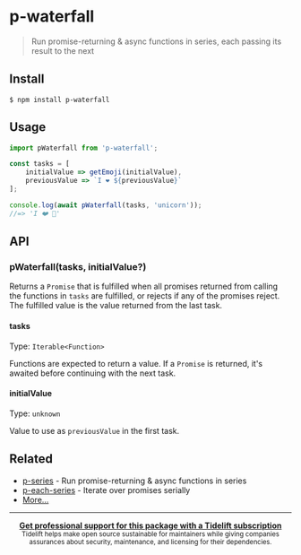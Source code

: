 # p-waterfall

> Run promise-returning & async functions in series, each passing its result to the next

## Install

```
$ npm install p-waterfall
```

## Usage

```js
import pWaterfall from 'p-waterfall';

const tasks = [
	initialValue => getEmoji(initialValue),
	previousValue => `I ❤️ ${previousValue}`
];

console.log(await pWaterfall(tasks, 'unicorn'));
//=> 'I ❤️ 🦄'
```

## API

### pWaterfall(tasks, initialValue?)

Returns a `Promise` that is fulfilled when all promises returned from calling the functions in `tasks` are fulfilled, or rejects if any of the promises reject. The fulfilled value is the value returned from the last task.

#### tasks

Type: `Iterable<Function>`

Functions are expected to return a value. If a `Promise` is returned, it's awaited before continuing with the next task.

#### initialValue

Type: `unknown`

Value to use as `previousValue` in the first task.

## Related

- [p-series](https://github.com/sindresorhus/p-series) - Run promise-returning & async functions in series
- [p-each-series](https://github.com/sindresorhus/p-each-series) - Iterate over promises serially
- [More…](https://github.com/sindresorhus/promise-fun)

---

<div align="center">
	<b>
		<a href="https://tidelift.com/subscription/pkg/npm-p-waterfall?utm_source=npm-p-waterfall&utm_medium=referral&utm_campaign=readme">Get professional support for this package with a Tidelift subscription</a>
	</b>
	<br>
	<sub>
		Tidelift helps make open source sustainable for maintainers while giving companies<br>assurances about security, maintenance, and licensing for their dependencies.
	</sub>
</div>
